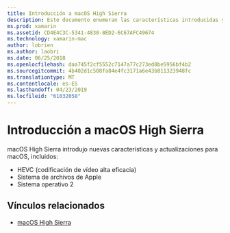 ```yaml
---
title: Introducción a macOS High Sierra
description: Este documento enumeran las características introducidas y mejorado en macOS High Sierra y vínculos a la descripción de alto nivel de Apple de la actualización.
ms.prod: xamarin
ms.assetid: CD4E4C3C-5341-4830-8ED2-6C67AFC49674
ms.technology: xamarin-mac
author: lobrien
ms.author: laobri
ms.date: 06/25/2018
ms.openlocfilehash: daa745f2cf5552c7147a77c273ed8be5956bf4b2
ms.sourcegitcommit: 4b402d1c508fa84e4fc3171a6e43b811323948fc
ms.translationtype: MT
ms.contentlocale: es-ES
ms.lasthandoff: 04/23/2019
ms.locfileid: "61032058"
---
```

# <a name="introduction-to-macos-high-sierra"></a>Introducción a macOS High Sierra

macOS High Sierra introdujo nuevas características y actualizaciones para macOS, incluidos:

- HEVC (codificación de vídeo alta eficacia)
- Sistema de archivos de Apple
- Sistema operativo 2

## <a name="related-links"></a>Vínculos relacionados

- [macOS High Sierra](https://www.apple.com/macos/high-sierra/)
